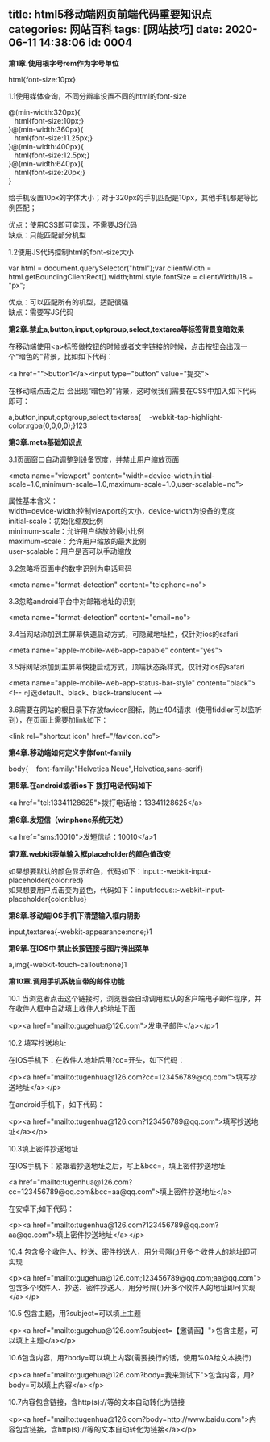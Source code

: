 title: html5移动端网页前端代码重要知识点
categories: 网站百科
tags: [网站技巧]
date: 2020-06-11 14:38:06
id: 0004
---
  <p><strong>第1章.使用根字号rem作为字号单位</strong></p><p>html{font-size:10px}<br /></p><p>1.1使用媒体查询，不同分辨率设置不同的html的font-size</p><p>@(min-width:320px){<br /> &nbsp; &nbsp;html{font-size:10px;}<br />}@(min-width:360px){<br /> &nbsp; &nbsp;html{font-size:11.25px;}<br />}@(min-width:400px){<br /> &nbsp; &nbsp;html{font-size:12.5px;}<br />}@(min-width:640px){<br /> &nbsp; &nbsp;html{font-size:20px;}<br />}<br /></p><p>给手机设置10px的字体大小；对于320px的手机匹配是10px，其他手机都是等比例匹配；</p><p>优点：使用CSS即可实现，不需要JS代码&nbsp;<br />缺点：只能匹配部分机型</p><p>1.2使用JS代码控制html的font-size大小</p><p>var html = document.querySelector(&quot;html&quot;);var clientWidth = html.getBoundingClientRect().width;html.style.fontSize = clientWidth/18 + &quot;px&quot;;<br /></p><p>优点：可以匹配所有的机型，适配很强&nbsp;<br />缺点：需要写JS代码</p><p><strong>第2章.禁止a,button,input,optgroup,select,textarea等标签背景变暗效果</strong></p><p>在移动端使用&lt;a&gt;标签做按钮的时候或者文字链接的时候，点击按钮会出现一个“暗色的”背景，比如如下代码：</p><p>&lt;a href=&quot;&quot;&gt;button1&lt;/a&gt;&lt;input type=&quot;button&quot; value=&quot;提交&quot;&gt;<br /></p><p>在移动端点击之后 会出现“暗色的”背景，这时候我们需要在CSS中加入如下代码即可：</p><p>a,button,input,optgroup,select,textarea{ &nbsp; &nbsp;-webkit-tap-highlight-color:rgba(0,0,0,0);}123<br /></p><p><strong>第3章.meta基础知识点</strong></p><p>3.1页面窗口自动调整到设备宽度，并禁止用户缩放页面</p><p>&lt;meta name=&quot;viewport&quot; content=&quot;width=device-width,initial-scale=1.0,minimum-scale=1.0,maximum-scale=1.0,user-scalable=no&quot;&gt;<br /></p><p>属性基本含义：&nbsp;<br />width=device-width:控制viewport的大小，device-width为设备的宽度&nbsp;<br />initial-scale：初始化缩放比例&nbsp;<br />minimum-scale：允许用户缩放的最小比例&nbsp;<br />maximum-scale：允许用户缩放的最大比例&nbsp;<br />user-scalable：用户是否可以手动缩放</p><p>3.2忽略将页面中的数字识别为电话号码</p><p>&lt;meta name=&quot;format-detection&quot; content=&quot;telephone=no&quot;&gt;<br /></p><p>3.3忽略android平台中对邮箱地址的识别</p><p>&lt;meta name=&quot;format-detection&quot; content=&quot;email=no&quot;&gt;<br /></p><p>3.4当网站添加到主屏幕快速启动方式，可隐藏地址栏，仅针对ios的safari</p><p>&lt;meta name=&quot;apple-mobile-web-app-capable&quot; content=&quot;yes&quot;&gt;<br /></p><p>3.5将网站添加到主屏幕快捷启动方式，顶端状态条样式，仅针对ios的safari</p><p>&lt;meta name=&quot;apple-mobile-web-app-status-bar-style&quot; content=&quot;black&quot;&gt;&lt;!-- 可选default、black、black-translucent --&gt;<br /></p><p>3.6需要在网站的根目录下存放favicon图标，防止404请求（使用fiddler可以监听到），在页面上需要加link如下：</p><p>&lt;link rel=&quot;shortcut icon&quot; href=&quot;/favicon.ico&quot;&gt;<br /></p><p><strong>第4章.移动端如何定义字体font-family</strong></p><p>body{ &nbsp; &nbsp;font-family:&quot;Helvetica Neue&quot;,Helvetica,sans-serif}<br /></p><p><strong>第5章.在android或者ios下 拨打电话代码如下</strong></p><p>&lt;a href=&quot;tel:13341128625&quot;&gt;拨打电话给：13341128625&lt;/a&gt;<br /></p><p><strong>第6章.发短信（winphone系统无效）</strong></p><p>&lt;a href=&quot;sms:10010&quot;&gt;发短信给：10010&lt;/a&gt;1<br /></p><p><strong>第7章.webkit表单输入框placeholder的颜色值改变</strong></p><p>如果想要默认的颜色显示红色，代码如下：input::-webkit-input-placeholder{color:red}<br />如果想要用户点击变为蓝色，代码如下：input:focus::-webkit-input-placeholder{color:blue}<br /></p><p><strong>第8章.移动端IOS手机下清楚输入框内阴影</strong></p><p>input,textarea{-webkit-appearance:none;}1<br /></p><p><strong>第9章.在IOS中 禁止长按链接与图片弹出菜单</strong></p><p>a,img{-webkit-touch-callout:none}1<br /></p><p><strong>第10章.调用手机系统自带的邮件功能</strong></p><p>10.1 当浏览者点击这个链接时，浏览器会自动调用默认的客户端电子邮件程序，并在收件人框中自动填上收件人的地址下面</p><p>&lt;p&gt;&lt;a href=&quot;mailto:gugehua@126.com&quot;&gt;发电子邮件&lt;/a&gt;&lt;/p&gt;1<br /></p><p>10.2 填写抄送地址</p><p>在IOS手机下：在收件人地址后用?cc=开头，如下代码：</p><p>&lt;p&gt;&lt;a href=&quot;mailto:tugenhua@126.com?cc=123456789@qq.com&quot;&gt;填写抄送地址&lt;/a&gt;&lt;/p&gt;<br /></p><p>在android手机下，如下代码：</p><p>&lt;p&gt;&lt;a href=&quot;mailto:tugenhua@126.com?123456789@qq.com&quot;&gt;填写抄送地址&lt;/a&gt;&lt;/p&gt;<br /></p><p>10.3填上密件抄送地址</p><p>在IOS手机下：紧跟着抄送地址之后，写上&amp;bcc=，填上密件抄送地址</p><p>&lt;a href=&quot;mailto:tugenhua@126.com?cc=123456789@qq.com&amp;bcc=aa@qq.com&quot;&gt;填上密件抄送地址&lt;/a&gt;<br /></p><p>在安卓下;如下代码：</p><p>&lt;p&gt;&lt;a href=&quot;mailto:tugenhua@126.com?123456789@qq.com?aa@qq.com&quot;&gt;填上密件抄送地址&lt;/a&gt;&lt;/p&gt;<br /></p><p>10.4 包含多个收件人、抄送、密件抄送人，用分号隔(;)开多个收件人的地址即可实现</p><p>&lt;p&gt;&lt;a href=&quot;mailto:gugehua@126.com;123456789@qq.com;aa@qq.com&quot;&gt;包含多个收件人、抄送、密件抄送人，用分号隔(;)开多个收件人的地址即可实现&lt;/a&gt;&lt;/p&gt;<br /></p><p>10.5 包含主题，用?subject=可以填上主题</p><p>&lt;p&gt;&lt;a href=&quot;mailto:gugehua@126.com?subject=【邀请函】&quot;&gt;包含主题，可以填上主题&lt;/a&gt;&lt;/p&gt;<br /></p><p>10.6包含内容，用?body=可以填上内容(需要换行的话，使用%0A给文本换行)</p><p>&lt;p&gt;&lt;a href=&quot;mailto:gugehua@126.com?body=我来测试下&quot;&gt;包含内容，用?body=可以填上内容&lt;/a&gt;&lt;/p&gt;<br /></p><p>10.7内容包含链接，含http(s)://等的文本自动转化为链接</p><p>&lt;p&gt;&lt;a href=&quot;mailto:tugenhua@126.com?body=http://www.baidu.com&quot;&gt;内容包含链接，含http(s)://等的文本自动转化为链接&lt;/a&gt;&lt;/p&gt;</p>  